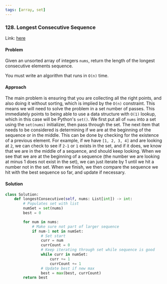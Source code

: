 ```yaml
---
tags: [array, set]
---
```


### 128. Longest Consecutive Sequence

Link: [here](https://leetcode.com/problems/longest-consecutive-sequence/description/)

#### Problem
Given an unsorted array of integers `nums`, return the length of the longest consecutive elements sequence.

You must write an algorithm that runs in `O(n)` time.

#### Approach
The main problem is ensuring that you are collecting all the right points, and also doing it without sorting, which is implied by the `O(n)` constraint. This means we will need to solve the problem in a set number of passes.
This immediately points to being able to use a data structure with `O(1)` lookup, which in this case will be Python's `set()`. We first put all of `nums` into a set using the `set(nums)` initializer, then pass through the set.
The next item that needs to be considered is determining if we are at the beginning of the sequence or in the middle. This can be done by checking for the existence of a previous element. For example, if we have `[1, 2, 3, 4]` and are looking at `2`, we can check to see if `2-1` or `1` exists in the set, and if it does, we know that we are in the middle of a sequence, and should keep looking.
When we see that we are at the beginning of a sequence (the number we are looking at minus 1 does not exist in the set), we can just iterate by 1 until we hit a number not in the set. When we finish, we then compare the sequence we hit with the best sequence so far, and update if necessary. 

#### Solution
```python 
class Solution:
    def longestConsecutive(self, nums: List[int]) -> int:
        # Populates set with list 
        numSet = set(nums)
        best = 0

        for num in nums:
            # Make sure not part of larger sequence
            if num-1 not in numSet:
                # Set start
                curr = num
                currCount = 0
                # Keep iterating through set while sequence is good
                while curr in numSet:
                    curr += 1
                    currCount += 1
                # Update best if new max
                best = max(best, currCount)
        return best
```

